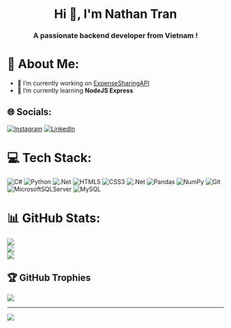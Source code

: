 <h1 align="center">Hi 👋, I'm Nathan Tran</h1>
<h3 align="center">A passionate backend developer from Vietnam !</h3>

# 💫 About Me:
- 🔭 I’m currently working on [ExpenseSharingAPI](https://github.com/namkhanh307/ExpenseSharingAPI)<br>
- 🌱 I’m currently learning **NodeJS Express**


## 🌐 Socials:
[![Instagram](https://img.shields.io/badge/Instagram-%23E4405F.svg?logo=Instagram&logoColor=white)](https://instagram.com/https://www.instagram.com/_pardonne_nh.t_/) [![LinkedIn](https://img.shields.io/badge/LinkedIn-%230077B5.svg?logo=linkedin&logoColor=white)](https://linkedin.com/in/https://www.linkedin.com/in/nathanscriptor/) 

# 💻 Tech Stack:
![C#](https://img.shields.io/badge/c%23-%23239120.svg?style=for-the-badge&logo=csharp&logoColor=white) ![Python](https://img.shields.io/badge/python-3670A0?style=for-the-badge&logo=python&logoColor=ffdd54) ![.Net](https://img.shields.io/badge/.NET-5C2D91?style=for-the-badge&logo=.net&logoColor=white) ![HTML5](https://img.shields.io/badge/html5-%23E34F26.svg?style=for-the-badge&logo=html5&logoColor=white) ![CSS3](https://img.shields.io/badge/css3-%231572B6.svg?style=for-the-badge&logo=css3&logoColor=white) ![.Net](https://img.shields.io/badge/.NET-5C2D91?style=for-the-badge&logo=.net&logoColor=white) ![Pandas](https://img.shields.io/badge/pandas-%23150458.svg?style=for-the-badge&logo=pandas&logoColor=white) ![NumPy](https://img.shields.io/badge/numpy-%23013243.svg?style=for-the-badge&logo=numpy&logoColor=white) ![Git](https://img.shields.io/badge/git-%23F05033.svg?style=for-the-badge&logo=git&logoColor=white) ![MicrosoftSQLServer](https://img.shields.io/badge/Microsoft%20SQL%20Server-CC2927?style=for-the-badge&logo=microsoft%20sql%20server&logoColor=white) ![MySQL](https://img.shields.io/badge/mysql-4479A1.svg?style=for-the-badge&logo=mysql&logoColor=white)

# 📊 GitHub Stats:
![](https://github-readme-stats.vercel.app/api?username=NathanScriptor&theme=highcontrast&hide_border=false&include_all_commits=true&count_private=true&rank_icon=github&show=reviews,discussions_started,discussions_answered,prs_merged,prs_merged_percentage)<br/>
![](https://github-readme-stats.vercel.app/api/top-langs/?username=NathanScriptor&theme=highcontrast&hide_border=false&include_all_commits=true&count_private=true&layout=compact)<br/>
![](https://github-readme-streak-stats.herokuapp.com/?user=NathanScriptor&theme=highcontrast&hide_border=false)<br/>

## 🏆 GitHub Trophies
![](https://github-profile-trophy.vercel.app/?username=NathanScriptor&theme=highcontrast&no-frame=false&no-bg=true&margin-w=4)

---
[![](https://visitcount.itsvg.in/api?id=NathanScriptor&icon=5&color=13)](https://visitcount.itsvg.in)

<!-- Proudly created with GPRM ( https://gprm.itsvg.in ) -->
